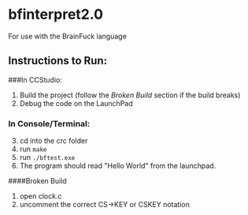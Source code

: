 # bfinterpret2.0

For use with the BrainFuck language

## Instructions to Run:

###In CCStudio:

1. Build the project (follow the *Broken Build* section if the build breaks)
2. Debug the code on the LaunchPad

### In Console/Terminal:

3. cd into the crc folder
4. run ```make```
5. run ```./bftest.exe```
6. The program should read "Hello World" from the launchpad.

####Broken Build
1. open clock.c
2. uncomment the correct CS->KEY or CSKEY notation
